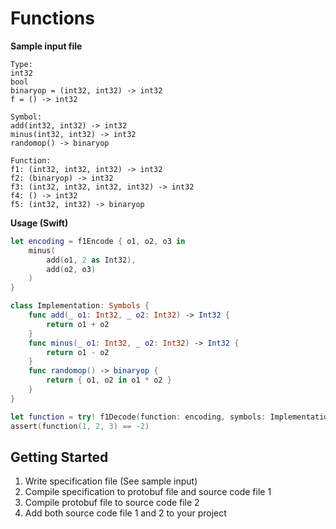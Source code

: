 # Functions

**Sample input file**
```
Type:
int32
bool
binaryop = (int32, int32) -> int32
f = () -> int32

Symbol:
add(int32, int32) -> int32
minus(int32, int32) -> int32
randomop() -> binaryop

Function:
f1: (int32, int32, int32) -> int32
f2: (binaryop) -> int32
f3: (int32, int32, int32, int32) -> int32
f4: () -> int32
f5: (int32, int32) -> binaryop
```

**Usage (Swift)**
```Swift
let encoding = f1Encode { o1, o2, o3 in
    minus(
        add(o1, 2 as Int32),
        add(o2, o3)
    )
}
```
```Swift
class Implementation: Symbols {
    func add(_ o1: Int32, _ o2: Int32) -> Int32 {
        return o1 + o2
    }
    func minus(_ o1: Int32, _ o2: Int32) -> Int32 {
        return o1 - o2
    }
    func randomop() -> binaryop {
        return { o1, o2 in o1 * o2 }
    }
}

let function = try! f1Decode(function: encoding, symbols: Implementation())
assert(function(1, 2, 3) == -2)
```

## Getting Started

1. Write specification file (See sample input)
1. Compile specification to protobuf file and source code file 1
1. Compile protobuf file to source code file 2
1. Add both source code file 1 and 2 to your project
